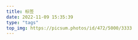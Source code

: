```yaml
---
title: 标签
date: 2022-11-09 15:35:39
type: "tags"
top_img: https://picsum.photos/id/472/5000/3333
---
```

